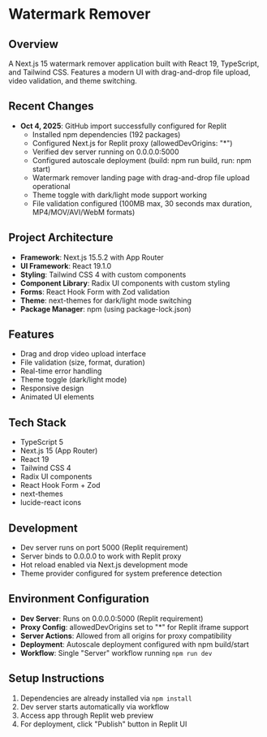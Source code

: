 # Watermark Remover

## Overview
A Next.js 15 watermark remover application built with React 19, TypeScript, and Tailwind CSS. Features a modern UI with drag-and-drop file upload, video validation, and theme switching.

## Recent Changes
- **Oct 4, 2025**: GitHub import successfully configured for Replit
  - Installed npm dependencies (192 packages)
  - Configured Next.js for Replit proxy (allowedDevOrigins: "*")
  - Verified dev server running on 0.0.0.0:5000
  - Configured autoscale deployment (build: npm run build, run: npm start)
  - Watermark remover landing page with drag-and-drop file upload operational
  - Theme toggle with dark/light mode support working
  - File validation configured (100MB max, 30 seconds max duration, MP4/MOV/AVI/WebM formats)

## Project Architecture
- **Framework**: Next.js 15.5.2 with App Router
- **UI Framework**: React 19.1.0
- **Styling**: Tailwind CSS 4 with custom components
- **Component Library**: Radix UI components with custom styling
- **Forms**: React Hook Form with Zod validation
- **Theme**: next-themes for dark/light mode switching
- **Package Manager**: npm (using package-lock.json)

## Features
- Drag and drop video upload interface
- File validation (size, format, duration)
- Real-time error handling
- Theme toggle (dark/light mode)
- Responsive design
- Animated UI elements

## Tech Stack
- TypeScript 5
- Next.js 15 (App Router)
- React 19
- Tailwind CSS 4
- Radix UI components
- React Hook Form + Zod
- next-themes
- lucide-react icons

## Development
- Dev server runs on port 5000 (Replit requirement)
- Server binds to 0.0.0.0 to work with Replit proxy
- Hot reload enabled via Next.js development mode
- Theme provider configured for system preference detection

## Environment Configuration
- **Dev Server**: Runs on 0.0.0.0:5000 (Replit requirement)
- **Proxy Config**: allowedDevOrigins set to "*" for Replit iframe support
- **Server Actions**: Allowed from all origins for proxy compatibility
- **Deployment**: Autoscale deployment configured with npm build/start
- **Workflow**: Single "Server" workflow running `npm run dev`

## Setup Instructions
1. Dependencies are already installed via `npm install`
2. Dev server starts automatically via workflow
3. Access app through Replit web preview
4. For deployment, click "Publish" button in Replit UI

